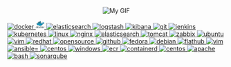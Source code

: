 <p align="center">
  <img src="mc.gif" width="1000" height="430" alt="My GIF">
</p>


<p align="left"> <a href="https://www.docker.com/" target="_blank" rel="noreferrer"> <img src="https://www.logolynx.com/images/logolynx/68/683f75d4c40a5b7c2f1ff598d2ed942b.png" alt="docker" width="30" height="30"/> </a>
 <a href="https://www.docker.com/" target="_blank" rel="noreferrer"> <img src="https://raw.githubusercontent.com/devicons/devicon/master/icons/docker/docker-original-wordmark.svg" alt="docker" width="20" height="20"/> </a> <a href="https://www.elastic.co" target="_blank" rel="noreferrer"> <img src="https://www.vectorlogo.zone/logos/elastic/elastic-icon.svg" alt="elasticsearch" width="20" height="20"/> </a> <a href="https://www.elastic.co/logstash/" target="_blank" rel="noreferrer"> <img src="https://www.vectorlogo.zone/logos/elasticco_logstash/elasticco_logstash-icon.svg" alt="logstash" width="20" height="20"/> </a> <a href="https://www.elastic.co/kibana" target="_blank" rel="noreferrer"> <img src="https://www.vectorlogo.zone/logos/elasticco_kibana/elasticco_kibana-icon.svg" alt="kibana" width="20" height="20"/> </a> <a href="https://git-scm.com/" target="_blank" rel="noreferrer"> <img src="https://www.vectorlogo.zone/logos/git-scm/git-scm-icon.svg" alt="git" width="20" height="20"/> </a> <a href="https://www.jenkins.io" target="_blank" rel="noreferrer"> <img src="https://www.vectorlogo.zone/logos/jenkins/jenkins-icon.svg" alt="jenkins" width="20" height="20"/> </a> <a href="https://kubernetes.io" target="_blank" rel="noreferrer"> <img src="https://www.vectorlogo.zone/logos/kubernetes/kubernetes-icon.svg" alt="kubernetes" width="20" height="20"/> </a> <a href="https://www.linux.org/" target="_blank" rel="noreferrer"> <img src="https://www.vectorlogo.zone/logos/linux/linux-icon.svg" alt="linux" width="20" height="20"/> </a> <a href="https://www.nginx.com" target="_blank" rel="noreferrer"> <img src="https://www.vectorlogo.zone/logos/nginx/nginx-icon.svg" alt="nginx" width="20" height="20"/> </a>  <a href="https://slack.com/intl/en-in/" target="_blank" rel="noreferrer"> <img src="https://www.vectorlogo.zone/logos/slack/slack-icon.svg" alt="elasticsearch" width="20" height="20"/> </a> <a href="https://tomcat.apache.org/" target="_blank" rel="noreferrer"> <img src="https://www.vectorlogo.zone/logos/apache_tomcat/apache_tomcat-icon.svg" alt="tomcat" width="30" height="30"/> </a> <a href="https://www.zabbix.com/" target="_blank" rel="noreferrer"> <img src="https://www.vectorlogo.zone/logos/zabbix/zabbix-icon.svg" alt="zabbix" width="20" height="20"/> </a> <a href="https://ubuntu.com/" target="_blank" rel="noreferrer"> <img src="https://www.vectorlogo.zone/logos/ubuntu/ubuntu-icon.svg" alt="ubuntu" width="20" height="20"/> </a> <a href="https://www.vim.org/" target="_blank" rel="noreferrer"> <img src="https://www.vectorlogo.zone/logos/vim/vim-icon.svg" alt="vim" width="20" height="20"/> </a> <a href="https://www.redhat.com/en" target="_blank" rel="noreferrer"> <img src="https://www.vectorlogo.zone/logos/redhat/redhat-icon.svg" alt="redhat" width="20" height="20"/> </a> <a href="https://opensource.org/" target="_blank" rel="noreferrer"> <img src="https://www.vectorlogo.zone/logos/opensource/opensource-icon.svg" alt="opensource" width="20" height="20"/> </a> <a href="https://github.com/" target="_blank" rel="noreferrer"> <img src="https://www.vectorlogo.zone/logos/github/github-icon.svg" alt="github" width="20" height="20"/> </a> <a href="https://www.fedoraproject.org/" target="_blank" rel="noreferrer"> <img src="https://www.vectorlogo.zone/logos/getfedora/getfedora-icon.svg" alt="fedora" width="20" height="20"/> </a> <a href="https://www.debian.org/" target="_blank" rel="noreferrer"> <img src="https://www.vectorlogo.zone/logos/debian/debian-icon.svg" alt="debian" width="20" height="20"/> </a> <a href="https://flathub.org/" target="_blank" rel="noreferrer"> <img src="https://www.vectorlogo.zone/logos/flathub/flathub-icon.svg" alt="flathub" width="20" height="20"/> </a> <a href="https://aws.amazon.com/" target="_blank" rel="noreferrer"> <img src="https://www.vectorlogo.zone/logos/amazon_aws/amazon_aws-icon.svg" alt="vim" width="20" height="20"/> </a> <a href="https://docs.ansible.com/ansible/latest/index.html" target="_blank" rel="noreferrer"> <img src="https://www.vectorlogo.zone/logos/ansible/ansible-icon.svg" alt="ansible="20" height="20"/> <a href="https://www.centos.org/" target="_blank" rel="noreferrer"> <img src="https://www.vectorlogo.zone/logos/centos/centos-icon.svg" alt="centos" width="20" height="20"/> </a> <a href="https://www.microsoft.com/en-us/windows" target="_blank" rel="noreferrer"> <img src="https://www.vectorlogo.zone/logos/microsoft/microsoft-icon.svg" alt="windows" width="20" height="20"/> </a> <a href="https://ap-south-1.console.aws.amazon.com/ecr/home?region=ap-south-1" target="_blank" rel="noreferrer"> <img src="https://www.vectorlogo.zone/logos/amazon_elasticcontainer/amazon_elasticcontainer-icon.svg" alt="ecr" width="20" height="20"/> </a> <a href="https://containerd.io/" target="_blank" rel="noreferrer"> <img src="https://www.vectorlogo.zone/logos/containerdio/containerdio-icon.svg" alt="containerd" width="30" height="30"/> </a> <a href="https://www.sonatype.com/" target="_blank" rel="noreferrer"> <img src="https://www.sonatype.com/hs-fs/hubfs/2-2023-Product%20Logos/sonatype-repository-icon-reverse.png?width=31&height=31&name=sonatype-repository-icon-reverse.png" alt="centos" width="20" height="20"/> </a> <a href="https://apache.org/" target="_blank" rel="noreferrer"> <img src="https://www.vectorlogo.zone/logos/apache/apache-official.svg" alt="apache" width="40" height="40"/> </a> <a href="https://www.gnu.org/software/bash/"_blank" rel="noreferrer"> <img src="https://www.vectorlogo.zone/logos/gnu_bash/gnu_bash-official.svg" alt="bash" width="40" height="40"/> </a> <a href="https://www.sonarsource.com/products/sonarqube/" target="_blank" rel="noreferrer"> <img src="https://www.logolynx.com/images/logolynx/80/801e42a1625cd505b06bccc4a722da86.gif" alt="sonarqube" width="30" height="30"/> </a> </p>
